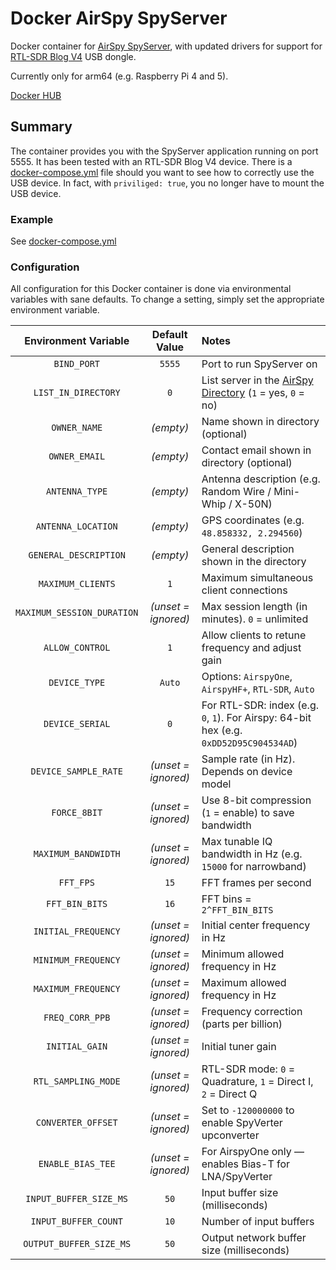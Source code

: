 # Docker AirSpy SpyServer

Docker container for [AirSpy SpyServer](https://airspy.com/download),  with updated drivers for support for [RTL-SDR Blog V4](https://www.rtl-sdr.com/V4/) USB dongle.

Currently only for arm64 (e.g. Raspberry Pi 4 and 5).

[Docker HUB](https://hub.docker.com/r/nikotine1/spyserver)

## Summary

The container provides you with the SpyServer application running on port 5555. It has been tested with an RTL-SDR Blog V4 device. There is a [docker-compose.yml](https://github.com/Nikotine1/docker-spyserver/blob/master/docker-compose.yml) file should you want to see how to correctly use the USB device. In fact, with `priviliged: true`, you no longer have to mount the USB device.

### Example

See [docker-compose.yml](https://github.com/Nikotine1/docker-spyserver/blob/master/docker-compose.yml)

### Configuration

All configuration for this Docker container is done via environmental variables with sane defaults. To change a setting, simply set the appropriate environment variable.

| Environment Variable         | Default Value      | Notes |
|:----------------------------:|:------------------:|:------|
| `BIND_PORT`                  | `5555`             | Port to run SpyServer on |
| `LIST_IN_DIRECTORY`          | `0`                | List server in the [AirSpy Directory](https://airspy.com/directory/) (`1` = yes, `0` = no) |
| `OWNER_NAME`                 | *(empty)*          | Name shown in directory (optional) |
| `OWNER_EMAIL`                | *(empty)*          | Contact email shown in directory (optional) |
| `ANTENNA_TYPE`               | *(empty)*          | Antenna description (e.g. Random Wire / Mini-Whip / X-50N) |
| `ANTENNA_LOCATION`           | *(empty)*          | GPS coordinates (e.g. `48.858332, 2.294560`) |
| `GENERAL_DESCRIPTION`        | *(empty)*          | General description shown in the directory |
| `MAXIMUM_CLIENTS`            | `1`                | Maximum simultaneous client connections |
| `MAXIMUM_SESSION_DURATION`   | *(unset = ignored)*| Max session length (in minutes). `0` = unlimited |
| `ALLOW_CONTROL`              | `1`                | Allow clients to retune frequency and adjust gain |
| `DEVICE_TYPE`                | `Auto`             | Options: `AirspyOne`, `AirspyHF+`, `RTL-SDR`, `Auto` |
| `DEVICE_SERIAL`              | `0`                | For RTL-SDR: index (e.g. `0`, `1`). For Airspy: 64-bit hex (e.g. `0xDD52D95C904534AD`) |
| `DEVICE_SAMPLE_RATE`         | *(unset = ignored)*| Sample rate (in Hz). Depends on device model |
| `FORCE_8BIT`                 | *(unset = ignored)*| Use 8-bit compression (`1` = enable) to save bandwidth |
| `MAXIMUM_BANDWIDTH`          | *(unset = ignored)*| Max tunable IQ bandwidth in Hz (e.g. `15000` for narrowband) |
| `FFT_FPS`                    | `15`               | FFT frames per second |
| `FFT_BIN_BITS`               | `16`               | FFT bins = `2^FFT_BIN_BITS` |
| `INITIAL_FREQUENCY`          | *(unset = ignored)*| Initial center frequency in Hz |
| `MINIMUM_FREQUENCY`          | *(unset = ignored)*| Minimum allowed frequency in Hz |
| `MAXIMUM_FREQUENCY`          | *(unset = ignored)*| Maximum allowed frequency in Hz |
| `FREQ_CORR_PPB`              | *(unset = ignored)*| Frequency correction (parts per billion) |
| `INITIAL_GAIN`               | *(unset = ignored)*| Initial tuner gain |
| `RTL_SAMPLING_MODE`          | *(unset = ignored)*| RTL-SDR mode: `0` = Quadrature, `1` = Direct I, `2` = Direct Q |
| `CONVERTER_OFFSET`           | *(unset = ignored)*| Set to `-120000000` to enable SpyVerter upconverter |
| `ENABLE_BIAS_TEE`            | *(unset = ignored)*| For AirspyOne only — enables Bias-T for LNA/SpyVerter |
| `INPUT_BUFFER_SIZE_MS`       | `50`               | Input buffer size (milliseconds) |
| `INPUT_BUFFER_COUNT`         | `10`               | Number of input buffers |
| `OUTPUT_BUFFER_SIZE_MS`      | `50`               | Output network buffer size (milliseconds) |

